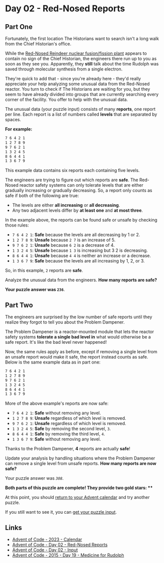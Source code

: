 # Day 02 - Red-Nosed Reports

## Part One

Fortunately, the first location The Historians want to
search isn't a long walk from the Chief Historian's office.

While the [Red-Nosed Reindeer nuclear fusion/fission plant][aoc-2015-day19]
appears to contain no sign of the Chief Historian,
the engineers there run up to you as soon as they see you.
Apparently, they **still** talk about
the time Rudolph was saved through molecular synthesis from a single electron.

They're quick to add that -
since you're already here -
they'd really appreciate your help analyzing some unusual data from
the Red-Nosed reactor.
You turn to check if The Historians are waiting for you,
but they seem to have already divided into groups that
are currently searching every corner of the facility.
You offer to help with the unusual data.

The unusual data (your puzzle input) consists of many **reports**,
one report per line.
Each report is a list of numbers called **levels** that are separated by spaces.

**For example:**

```txt
7 6 4 2 1
1 2 7 8 9
9 7 6 2 1
1 3 2 4 5
8 6 4 4 1
1 3 6 7 9
```

This example data contains six reports each containing five levels.

The engineers are trying to figure out which reports are **safe**.
The Red-Nosed reactor safety systems can only tolerate levels that
are either gradually increasing or gradually decreasing.
So, a report only counts as safe if both of the following are true:

* The levels are either **all increasing** or **all decreasing**.
* Any two adjacent levels differ by **at least one** and **at most three**.

In the example above,
the reports can be found safe or unsafe by checking those rules:

* `7 6 4 2 1`: **Safe** because the levels are all decreasing by 1 or 2.
* `1 2 7 8 9`: **Unsafe** because `2 7` is an increase of 5.
* `9 7 6 2 1`: **Unsafe** because `6 2` is a decrease of 4.
* `1 3 2 4 5`: **Unsafe** because `1 3` is increasing but 3 2 is decreasing.
* `8 6 4 4 1`: **Unsafe** because `4 4` is neither an increase or a decrease.
* `1 3 6 7 9`: **Safe** because the levels are all increasing by 1, 2, or 3.

So, in this example, `2` reports are **safe**.

Analyze the unusual data from the engineers.
**How many reports are safe?**

**Your puzzle answer was `236`**.

## Part Two

The engineers are surprised by the low number of safe reports until
they realize they forgot to tell you about the Problem Dampener.

The Problem Dampener is a reactor-mounted module that
lets the reactor safety systems **tolerate a single bad level in**
what would otherwise be a safe report.
It's like the bad level never happened!

Now, the same rules apply as before,
except if removing a single level from an unsafe report would make it safe,
the report instead counts as safe.
Below is the same example data as in part one:

```txt
7 6 4 2 1
1 2 7 8 9
9 7 6 2 1
1 3 2 4 5
8 6 4 4 1
1 3 6 7 9
```

More of the above example's reports are now safe:

* `7 6 4 2 1`: **Safe** without removing any level.
* `1 2 7 8 9`: **Unsafe** regardless of which level is removed.
* `9 7 6 2 1`: **Unsafe** regardless of which level is removed.
* `1 3 2 4 5`: **Safe** by removing the second level, `3`.
* `8 6 4 4 1`: **Safe** by removing the third level, `4`.
* `1 3 6 7 9`: **Safe** without removing any level.

Thanks to the Problem Dampener, **4** reports are actually **safe**!

Update your analysis by handling situations where
the Problem Dampener can remove a single level from unsafe reports.
**How many reports are now safe?**

Your puzzle answer was *`308`*.

**Both parts of this puzzle are complete!
They provide two gold stars: \*\***

At this point,
you should [return to your Advent calendar][aoc-calendar] and
try another puzzle.

If you still want to see it,
you can [get your puzzle input][aoc-day02-input].

## Links

* [Advent of Code - 2023 - Calendar][aoc-calendar]
* [Advent of Code - Day 02 - Red-Nosed Reports][aoc-day02]
* [Advent of Code - Day 02 - Input][aoc-day02-input]
* [Advent of Code - 2015 - Day 19 - Medicine for Rudolph][aoc-2015-day19]

<!-- Hidden References -->
[aoc-calendar]: https://adventofcode.com/2024 "Advent of Code - Year/Calendar"
[aoc-day02]: https://adventofcode.com/2024/day/2 "Advent of Code - Day 02"
[aoc-day02-input]: https://adventofcode.com/2024/day/2/input "Advent of Code - Day 04 - Input"
[aoc-2015-day19]: https://adventofcode.com/2015/day/19 "Advent of Code - 2015 - Day 19"

